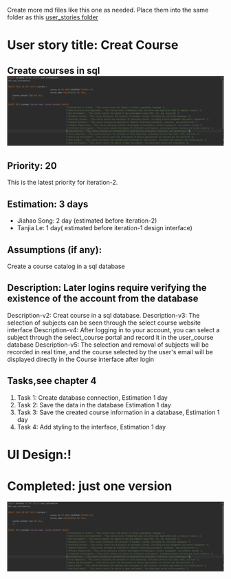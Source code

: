 Create more md files like this one as needed. Place them into the same folder
as this [user_stories folder](./)

# User story title: Creat Course
## Create courses in sql![img_1.png](img_1.png)


## Priority: 20
This is the latest priority for iteration-2.

## Estimation: 3 days
* Jiahao Song: 2 day (estimated before iteration-2)
* Tanjia Le: 1 day( estimated before iteration-1 design interface)

## Assumptions (if any):
Create a course catalog in a sql database



## Description: Later logins require verifying the existence of the account from the database
Description-v2: Creat course in a sql database.
Description-v3: The selection of subjects can be seen through the select course website interface
Description-v4: After logging in to your account, you can select a subject through the select_course portal and record it in the user_course database
Description-v5: The selection and removal of subjects will be recorded in real time, and the course selected by the user's email will be displayed directly in the Course interface after login

## Tasks,see chapter 4
1. Task 1: Create database connection, Estimation 1 day
2. Task 2: Save the data in the database Estimation 1 day
3. Task 3: Save the created course information in a database, Estimation 1 day
4. Task 4: Add styling to the interface, Estimation 1 day

# UI Design:!

# Completed: just one version
![img_1.png](img_1.png)








